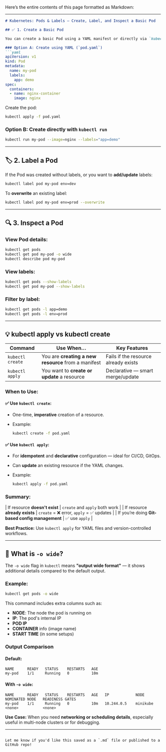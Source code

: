 Here’s the entire contents of this page formatted as Markdown:

---

````markdown
# Kubernetes: Pods & Labels – Create, Label, and Inspect a Basic Pod

## ✅ 1. Create a Basic Pod

You can create a basic Pod using a YAML manifest or directly via `kubectl`.

### Option A: Create using YAML (`pod.yaml`)
```yaml
apiVersion: v1
kind: Pod
metadata:
  name: my-pod
  labels:
    app: demo
spec:
  containers:
  - name: nginx-container
    image: nginx
````

Create the pod:

```bash
kubectl apply -f pod.yaml
```

### Option B: Create directly with `kubectl run`

```bash
kubectl run my-pod --image=nginx --labels="app=demo"
```

---

## 🏷️ 2. Label a Pod

If the Pod was created without labels, or you want to **add/update** labels:

```bash
kubectl label pod my-pod env=dev
```

To **overwrite** an existing label:

```bash
kubectl label pod my-pod env=prod --overwrite
```

---

## 🔍 3. Inspect a Pod

### View Pod details:

```bash
kubectl get pods
kubectl get pod my-pod -o wide
kubectl describe pod my-pod
```

### View labels:

```bash
kubectl get pods --show-labels
kubectl get pod my-pod --show-labels
```

### Filter by label:

```bash
kubectl get pods -l app=demo
kubectl get pods -l env=prod
```

---

## 💡 kubectl apply vs kubectl create

| Command          | Use When…                                           | Key Features                         |
| ---------------- | --------------------------------------------------- | ------------------------------------ |
| `kubectl create` | You are **creating a new resource** from a manifest | Fails if the resource already exists |
| `kubectl apply`  | You want to **create or update** a resource         | Declarative — smart merge/update     |

### When to Use:

#### ✅ Use `kubectl create`:

* One-time, **imperative** creation of a resource.
* Example:

  ```bash
  kubectl create -f pod.yaml
  ```

#### ✅ Use `kubectl apply`:

* For **idempotent** and **declarative** configuration — ideal for CI/CD, GitOps.
* Can **update** an existing resource if the YAML changes.
* Example:

  ```bash
  kubectl apply -f pod.yaml
  ```

### Summary:

\| If resource **doesn't exist** | `create` and `apply` both work |
\| If resource **already exists** | `create` = ❌ error, `apply` = ✅ updates |
\| If you’re doing **Git-based config management** | ✅ use `apply` |

**Best Practice:** Use `kubectl apply` for YAML files and version-controlled workflows.

---

## 🔎 What is `-o wide`?

The `-o wide` flag in `kubectl` means **"output wide format"** — it shows additional details compared to the default output.

### Example:

```bash
kubectl get pods -o wide
```

This command includes extra columns such as:

* **NODE**: The node the pod is running on
* **IP**: The pod's internal IP
* **POD IP**
* **CONTAINER** info (image name)
* **START TIME** (in some setups)

### Output Comparison

#### Default:

```
NAME      READY   STATUS    RESTARTS   AGE
my-pod    1/1     Running   0          10m
```

#### With `-o wide`:

```
NAME      READY   STATUS    RESTARTS   AGE   IP            NODE           NOMINATED NODE   READINESS GATES
my-pod    1/1     Running   0          10m   10.244.0.5    minikube       <none>           <none>
```

**Use Case:** When you need **networking or scheduling details**, especially useful in multi-node clusters or for debugging.

---

```

Let me know if you'd like this saved as a `.md` file or published to a GitHub repo!
```

